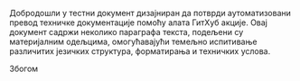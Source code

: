 Добродошли у тестни документ дизајниран да потврди аутоматизовани превод техничке документације помоћу алата ГитХуб акције.
Овај документ садржи неколико параграфа текста, подељени су материјалним одељцима, омогућавајући темељно испитивање различитих језичких структура, форматирања и техничких услова.

Збогом
